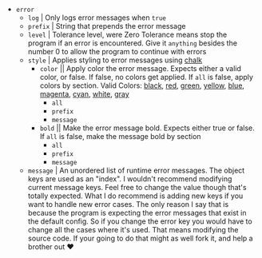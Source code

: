 - `error`
    - `log` | Only logs error messages when `true`
    - `prefix` | String that prepends the error message
    - `level` | Tolerance level, were Zero Tolerance means stop the program if an error is encountered. 
    Give it `anything` besides the number 0 to allow the program to continue with errors
    - `style` | Applies styling to error messages using [chalk](https://github.com/chalk/chalk)
        - `color` || Apply color the error message. Expects either a valid color, or false. If false, no colors get applied. 
        If `all` is false, apply colors by section. Valid Colors: 
        [black](#), [red](#), [green](#), [yellow](#), [blue](#), [magenta](#), [cyan](#), [white](#), [gray](#)
            - `all`
            - `prefix`
            - `message`
        - `bold` || Make the error message bold. Expects either true or false. If `all` is false, make the message bold by section
            - `all`
            - `prefix`
            - `message`
    - `message` | An unordered list of runtime error messages. The object keys are used
        as an "index". I wouldn't recommend modifying current message keys. Feel
        free to change the value though that's totally expected. What I do
        recommend is adding new keys if you want to handle new error cases.
        The only reason I say that is because the 
        program is expecting the error messages that exist in the default config. 
        So if you change the error key you would have to change all the cases
        where it's used. That means modifying the source code. If your going to 
        do that might as well fork it, and help a brother out :heart:
